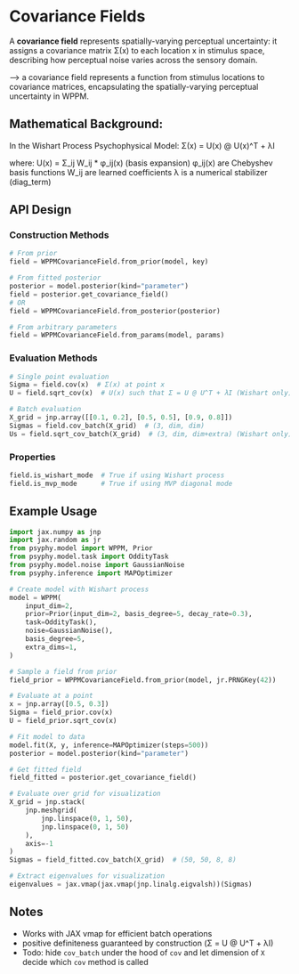# Covariance Fields

A **covariance field** represents spatially-varying perceptual uncertainty:
it assigns a covariance matrix Σ(x) to each location x in stimulus space,
describing how perceptual noise varies across the sensory domain.

--> a covariance field represents a function from stimulus locations to covariance
matrices, encapsulating the spatially-varying perceptual uncertainty in WPPM.

## Mathematical Background:
In the Wishart Process Psychophysical Model:
    Σ(x) = U(x) @ U(x)^T + λI

where:
    U(x) = Σ_ij W_ij * φ_ij(x)  (basis expansion)
    φ_ij(x) are Chebyshev basis functions
    W_ij are learned coefficients
    λ is a numerical stabilizer (diag_term)

## API Design

### Construction Methods

```python
# From prior
field = WPPMCovarianceField.from_prior(model, key)

# From fitted posterior
posterior = model.posterior(kind="parameter")
field = posterior.get_covariance_field()
# OR
field = WPPMCovarianceField.from_posterior(posterior)

# From arbitrary parameters
field = WPPMCovarianceField.from_params(model, params)
```

### Evaluation Methods

```python
# Single point evaluation
Sigma = field.cov(x)  # Σ(x) at point x
U = field.sqrt_cov(x)  # U(x) such that Σ = U @ U^T + λI (Wishart only)

# Batch evaluation
X_grid = jnp.array([[0.1, 0.2], [0.5, 0.5], [0.9, 0.8]])
Sigmas = field.cov_batch(X_grid)  # (3, dim, dim)
Us = field.sqrt_cov_batch(X_grid)  # (3, dim, dim+extra) (Wishart only)
```

### Properties

```python
field.is_wishart_mode  # True if using Wishart process
field.is_mvp_mode      # True if using MVP diagonal mode
```


## Example Usage

```python
import jax.numpy as jnp
import jax.random as jr
from psyphy.model import WPPM, Prior
from psyphy.model.task import OddityTask
from psyphy.model.noise import GaussianNoise
from psyphy.inference import MAPOptimizer

# Create model with Wishart process
model = WPPM(
    input_dim=2,
    prior=Prior(input_dim=2, basis_degree=5, decay_rate=0.3),
    task=OddityTask(),
    noise=GaussianNoise(),
    basis_degree=5,
    extra_dims=1,
)

# Sample a field from prior
field_prior = WPPMCovarianceField.from_prior(model, jr.PRNGKey(42))

# Evaluate at a point
x = jnp.array([0.5, 0.3])
Sigma = field_prior.cov(x)
U = field_prior.sqrt_cov(x)

# Fit model to data
model.fit(X, y, inference=MAPOptimizer(steps=500))
posterior = model.posterior(kind="parameter")

# Get fitted field
field_fitted = posterior.get_covariance_field()

# Evaluate over grid for visualization
X_grid = jnp.stack(
    jnp.meshgrid(
        jnp.linspace(0, 1, 50),
        jnp.linspace(0, 1, 50)
    ),
    axis=-1
)
Sigmas = field_fitted.cov_batch(X_grid)  # (50, 50, 8, 8)

# Extract eigenvalues for visualization
eigenvalues = jax.vmap(jax.vmap(jnp.linalg.eigvalsh))(Sigmas)
```


##  Notes

- Works with JAX vmap for efficient batch operations
- positive definiteness guaranteed by construction (Σ = U @ U^T + λI)
- Todo: hide `cov_batch` under the hood of `cov` and let dimension of `X` decide which `cov` method is called
